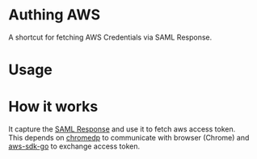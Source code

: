 # Authing AWS

A shortcut for fetching AWS Credentials via SAML Response.

# Usage




# How it works

It capture the [SAML Response](https://docs.amazonaws.cn/en_us/IAM/latest/UserGuide/troubleshoot_saml_view-saml-response.html) and use it to fetch aws access token.  
This depends on [chromedp][1] to communicate with browser (Chrome) and [aws-sdk-go][2] to exchange access token.

[1]: https://github.com/chromedp/chromedp
[2]: https://github.com/aws/aws-sdk-go